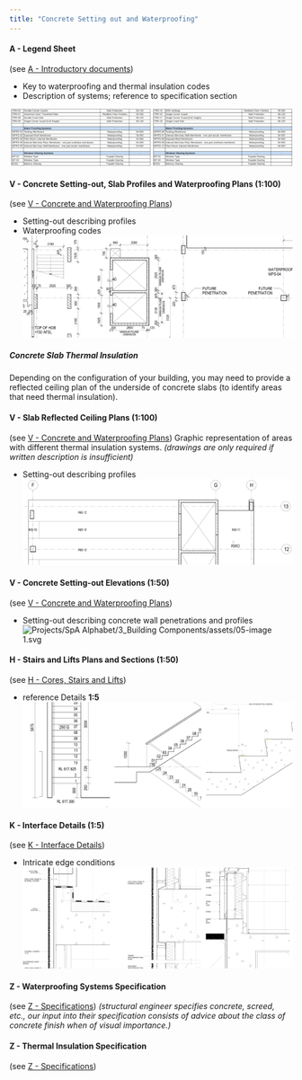```yaml
---
title: "Concrete Setting out and Waterproofing"
---
```

#### A - Legend Sheet
(see [A - Introductory documents](notes/1_Documentation%20Codex/1b_Alphabet/A%20-%20Introductory%20documents.md))
- Key to waterproofing and thermal insulation codes
- Description of systems; reference to specification section

![01-image 2](notes/1_Documentation%20Codex/1c_Building%20Components/assets/01-image%202.svg)

#### V - Concrete Setting-out, Slab Profiles and Waterproofing Plans (1:100)
(see [V - Concrete and Waterproofing Plans](notes/1_Documentation%20Codex/1b_Alphabet/V%20-%20Concrete%20and%20Waterproofing%20Plans.md))
- Setting-out describing profiles
- Waterproofing codes
![02-image 2](notes/1_Documentation%20Codex/1c_Building%20Components/assets/02-image%202.svg)

##### Concrete Slab Thermal Insulation
Depending on the configuration of your building, you may need to provide a reflected ceiling plan of the underside of concrete slabs (to identify areas that need thermal insulation).


#### V - Slab Reflected Ceiling Plans (1:100)
(see [V - Concrete and Waterproofing Plans](notes/1_Documentation%20Codex/1b_Alphabet/V%20-%20Concrete%20and%20Waterproofing%20Plans.md))
Graphic representation of areas with different thermal insulation systems.
_(drawings are only required if written description is insufficient)_
- Setting-out describing profiles
![04-image 2](notes/1_Documentation%20Codex/1c_Building%20Components/assets/04-image%202.svg)


#### V - Concrete Setting-out Elevations (1:50)
(see [V - Concrete and Waterproofing Plans](notes/1_Documentation%20Codex/1b_Alphabet/V%20-%20Concrete%20and%20Waterproofing%20Plans.md))
- Setting-out describing concrete wall penetrations and profiles
![Projects/SpA Alphabet/3_Building Components/assets/05-image 1.svg](Projects/SpA%20Alphabet/3_Building%20Components/assets/05-image%201.svg)

#### H - Stairs and Lifts Plans and Sections (1:50)
(see [H - Cores, Stairs and Lifts](notes/1_Documentation%20Codex/1b_Alphabet/H%20-%20Cores,%20Stairs%20and%20Lifts.md))
- reference Details **1:5**
![06-image 1](notes/1_Documentation%20Codex/1c_Building%20Components/assets/06-image%201.svg)

#### K - Interface Details (1:5)
(see [K - Interface Details](notes/1_Documentation%20Codex/1b_Alphabet/K%20-%20Interface%20Details.md))
- Intricate edge conditions
![07-image 1](notes/1_Documentation%20Codex/1c_Building%20Components/assets/07-image%201.svg)


#### Z - Waterproofing Systems Specification
(see [Z - Specifications](notes/1_Documentation%20Codex/1b_Alphabet/Z%20-%20Specifications.md))
_(structural engineer specifies concrete, screed, etc., our input into their specification consists of advice about the class of concrete finish when of visual importance.)_

#### Z - Thermal Insulation Specification
(see [Z - Specifications](notes/1_Documentation%20Codex/1b_Alphabet/Z%20-%20Specifications.md))